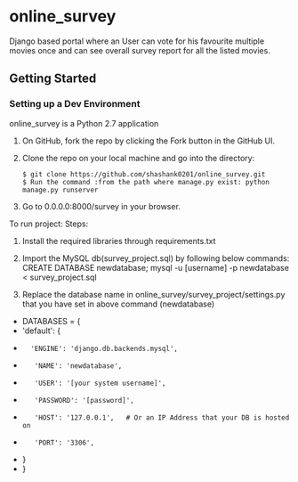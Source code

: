 # online_survey
Django based portal where an User can vote for his favourite multiple movies once and can see overall survey report for all the listed movies.

## Getting Started

### Setting up a Dev Environment

online_survey is a Python 2.7 application

1. On GitHub, fork the repo by clicking the Fork button in the GitHub UI.
2. Clone the repo on your local machine and go into the directory:

       $ git clone https://github.com/shashank0201/online_survey.git
       $ Run the command :from the path where manage.py exist: python manage.py runserver

3. Go to 0.0.0.0:8000/survey in your browser.


To run project:
Steps:
1. Install the required libraries through requirements.txt
2. Import the MySQL db(survey_project.sql) by following below commands:
    CREATE DATABASE newdatabase;
    mysql -u [username] -p newdatabase < survey_project.sql
    
3. Replace the database name in online_survey/survey_project/settings.py that you have set in above command (newdatabase)

* DATABASES = {
*    'default': {
*       'ENGINE': 'django.db.backends.mysql',
*        'NAME': 'newdatabase',
*        'USER': '[your system username]',
*        'PASSWORD': '[password]',
*        'HOST': '127.0.0.1',   # Or an IP Address that your DB is hosted on
*        'PORT': '3306',
*    }
* }
